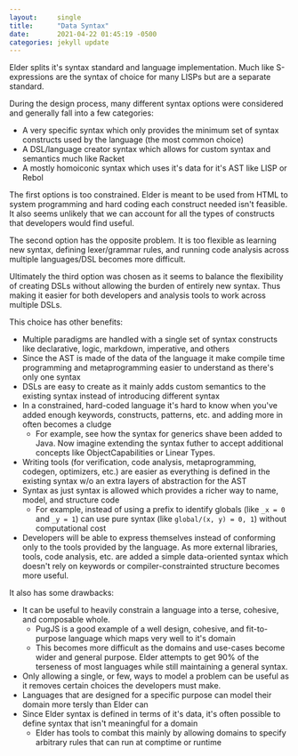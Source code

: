 ```yaml
---
layout:     single
title:      "Data Syntax"
date:       2021-04-22 01:45:19 -0500
categories: jekyll update
---
```


Elder splits it's syntax standard and language implementation. Much like S-expressions are the syntax of choice for many LISPs but are a separate standard.

During the design process, many different syntax options were considered and generally fall into a few categories:
* A very specific syntax which only provides the minimum set of syntax constructs used by the language (the most common choice)
* A DSL/language creator syntax which allows for custom syntax and semantics much like Racket 
* A mostly homoiconic syntax which uses it's data for it's AST like LISP or Rebol

The first options is too constrained. Elder is meant to be used from HTML to system programming and hard coding each construct needed isn't feasible. It also seems unlikely that we can account for all the types of constructs that developers would find useful.

The second option has the opposite problem. It is too flexible as learning new syntax, defining lexer/grammar rules, and running code analysis across multiple languages/DSL becomes more difficult.

Ultimately the third option was chosen as it seems to balance the flexibility of creating DSLs without allowing the burden of entirely new syntax. Thus making it easier for both developers and analysis tools to work across multiple DSLs.

This choice has other benefits:
* Multiple paradigms are handled with a single set of syntax constructs like declarative, logic, markdown, imperative, and others
* Since the AST is made of the data of the language it make compile time programming and metaprogramming easier to understand as there's only one syntax
* DSLs are easy to create as it mainly adds custom semantics to the existing syntax instead of introducing different syntax
* In a constrained, hard-coded language it's hard to know when you've added enough keywords, constructs, patterns, etc. and adding more in often becomes a cludge
  * For example, see how the syntax for generics shave been added to Java. Now imagine extending the syntax futher to accept additional concepts like ObjectCapabilities or Linear Types.
* Writing tools (for verification, code analysis, metaprogramming, codegen, optimizers, etc.) are easier as everything is defined in the existing syntax w/o an extra layers of abstraction for the AST
* Syntax as just syntax is allowed which provides a richer way to name, model, and structure code
  * For example, instead of using a prefix to identify globals (like `_x = 0` and `_y = 1`) can use pure syntax (like `global/(x, y) = 0, 1`) without computational cost
* Developers will be able to express themselves instead of conforming only to the tools provided by the language. As more external libraries, tools, code analysis, etc. are added a simple data-oriented syntax which doesn't rely on keywords or compiler-constrainted structure becomes more useful.

It also has some drawbacks:
* It can be useful to heavily constrain a language into a terse, cohesive, and composable whole.
  * PugJS is a good example of a well design, cohesive, and fit-to-purpose language which maps very well to it's domain
  * This becomes more difficult as the domains and use-cases become wider and general purpose. Elder attempts to get 90% of the terseness of most languages while still maintaining a general syntax.
* Only allowing a single, or few, ways to model a problem can be useful as it removes certain choices the developers must make.
* Languages that are designed for a specific purpose can model their domain more tersly than Elder can
* Since Elder syntax is defined in terms of it's data, it's often possible to define syntax that isn't meaningful for a domain
  * Elder has tools to combat this mainly by allowing domains to specify arbitrary rules that can run at comptime or runtime


